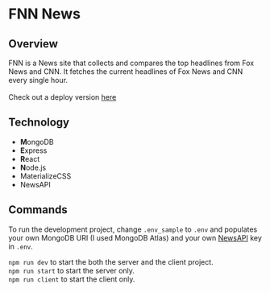 # FNN News
## Overview
FNN is a News site that collects and compares the top headlines from Fox News and CNN. It fetches the current headlines of Fox News and CNN every single hour.<br/>
<br/>
Check out a deploy version <a href="https://fnn-news.herokuapp.com">here</a>

## Technology
- **M**ongoDB
- **E**xpress
- **R**eact
- **N**ode.js
- MaterializeCSS
- NewsAPI

## Commands
To run the development project, change `.env_sample` to `.env` and populates your own MongoDB URI (I used MongoDB Atlas) and your own <a href="https://newsapi.org">NewsAPI</a> key in `.env`.

`npm run dev` to start the both the server and the client project. <br/>
`npm run start` to start the server only. <br/>
`npm run client` to start the client only. 
